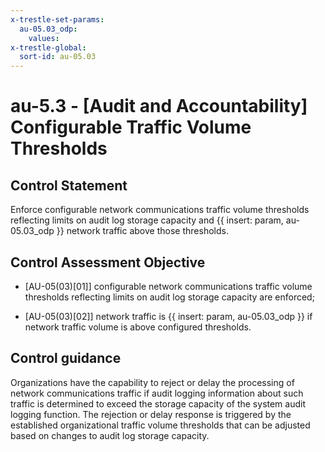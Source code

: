 ```yaml
---
x-trestle-set-params:
  au-05.03_odp:
    values:
x-trestle-global:
  sort-id: au-05.03
---
```


# au-5.3 - \[Audit and Accountability\] Configurable Traffic Volume Thresholds

## Control Statement

Enforce configurable network communications traffic volume thresholds reflecting limits on audit log storage capacity and {{ insert: param, au-05.03_odp }} network traffic above those thresholds.

## Control Assessment Objective

- \[AU-05(03)[01]\] configurable network communications traffic volume thresholds reflecting limits on audit log storage capacity are enforced;

- \[AU-05(03)[02]\] network traffic is {{ insert: param, au-05.03_odp }} if network traffic volume is above configured thresholds.

## Control guidance

Organizations have the capability to reject or delay the processing of network communications traffic if audit logging information about such traffic is determined to exceed the storage capacity of the system audit logging function. The rejection or delay response is triggered by the established organizational traffic volume thresholds that can be adjusted based on changes to audit log storage capacity.
